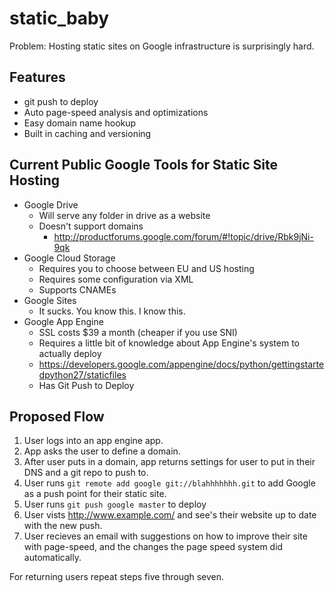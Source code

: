 # static_baby

Problem: Hosting static sites on Google infrastructure is surprisingly hard.

## Features

 * git push to deploy
 * Auto page-speed analysis and optimizations
 * Easy domain name hookup
 * Built in caching and versioning

## Current Public Google Tools for Static Site Hosting

 * Google Drive
   - Will serve any folder in drive as a website
   - Doesn't support domains
     - http://productforums.google.com/forum/#!topic/drive/Rbk9jNi-9qk
 * Google Cloud Storage
   - Requires you to choose between EU and US hosting
   - Requires some configuration via XML
   - Supports CNAMEs
 * Google Sites
   - It sucks. You know this. I know this.
 * Google App Engine
   - SSL costs $39 a month (cheaper if you use SNI)
   - Requires a little bit of knowledge about App Engine's system to actually deploy
   - https://developers.google.com/appengine/docs/python/gettingstartedpython27/staticfiles
   - Has Git Push to Deploy

## Proposed Flow

 1. User logs into an app engine app.
 2. App asks the user to define a domain.
 3. After user puts in a domain, app returns settings for user to put in their DNS and a git repo to push to.
 4. User runs `git remote add google git://blahhhhhhh.git` to add Google as a push point for their static site.
 5. User runs `git push google master` to deploy
 6. User vists <http://www.example.com/> and see's their website up to date with the new push.
 7. User recieves an email with suggestions on how to improve their site with page-speed, and the changes the page speed system did automatically.

For returning users repeat steps five through seven.
